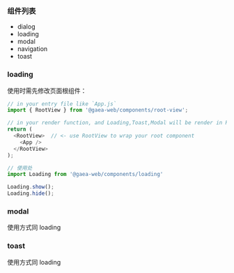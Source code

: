 ### 组件列表

- dialog
- loading
- modal
- navigation
- toast

### loading

使用时需先修改页面根组件：

```javascript
// in your entry file like `App.js`
import { RootView } from '@gaea-web/components/root-view';

// in your render function, and Loading,Toast,Modal will be render in RootView
return (
  <RootView>  // <- use RootView to wrap your root component
    <App />
  </RootView>
);

// 使用处
import Loading from '@gaea-web/components/loading'

Loading.show();
Loading.hide();
```

### modal

使用方式同 loading

### toast

使用方式同 loading
